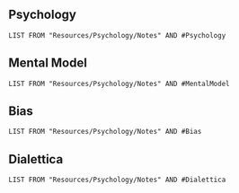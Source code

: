 ## Psychology
```dataview
LIST FROM "Resources/Psychology/Notes" AND #Psychology
```

## Mental Model
```dataview
LIST FROM "Resources/Psychology/Notes" AND #MentalModel 
```
## Bias
```dataview
LIST FROM "Resources/Psychology/Notes" AND #Bias
```
## Dialettica
```dataview
LIST FROM "Resources/Psychology/Notes" AND #Dialettica
```